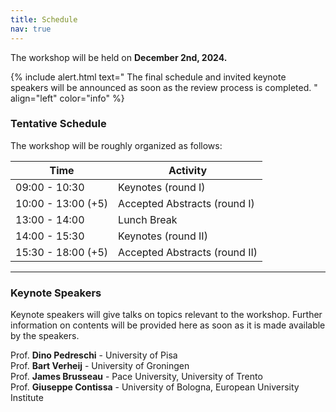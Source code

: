 ```yaml
---
title: Schedule
nav: true
---
```

The workshop will be held on **December 2nd, 2024.** 

{% include alert.html text="
The final schedule and invited keynote speakers will be announced as soon as the review process is completed.
" align="left" color="info" %}


### Tentative Schedule

The workshop will be roughly organized as follows:

| Time              | Activity                          |
|--------------------|-----------------------------------|
| 09:00 - 10:30      | Keynotes (round I)                |
| 10:00 - 13:00 (+5) | Accepted Abstracts (round I)      |
| 13:00 - 14:00      | Lunch Break                       |
| 14:00 - 15:30      | Keynotes (round II)               |
| 15:30 - 18:00 (+5) | Accepted Abstracts (round II)     |

---


### Keynote Speakers
Keynote speakers will give talks on topics relevant to the workshop. Further information on contents will be provided here as soon as it is made available by the speakers.

Prof. **Dino Pedreschi** - University of Pisa<br>
Prof. **Bart Verheij** - University of Groningen<br>
Prof. **James Brusseau** - Pace University, University of Trento<br>
Prof. **Giuseppe Contissa** - University of Bologna, European University Institute